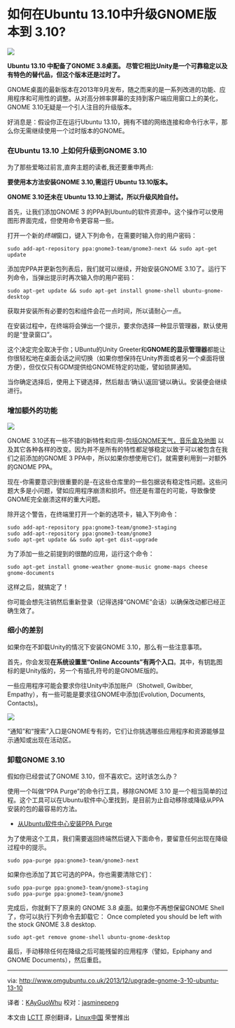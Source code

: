 如何在Ubuntu 13.10中升级GNOME版本到 3.10?
================================================================================

![](http://www.omgubuntu.co.uk/wp-content/uploads/2013/09/header-bars.jpg)

**Ubuntu 13.10 中配备了GNOME 3.8桌面。 尽管它相比Unity是一个可靠稳定以及有特色的替代品，但这个版本还是过时了。**

GNOME桌面的最新版本在2013年9月发布，随之而来的是一系列改进的功能、应用程序和可用性的调整。从对高分辨率屏幕的支持到客户端应用窗口上的美化，GNOME 3.10无疑是一个引人注目的升级版本。

好消息是：假设你正在运行Ubuntu 13.10，拥有不错的网络连接和命令行水平，那么你无需继续使用一个过时版本的GNOME。

### 在Ubuntu 13.10 上如何升级到GNOME 3.10 ###

为了那些爱略过前言,直奔主题的读者,我还要重申两点: 

**要使用本方法安装GNOME 3.10,需运行 Ubuntu 13.10版本。**

**GNOME 3.10还未在 Ubuntu 13.10上测试，所以升级风险自付。**


首先，让我们添加GNOME 3 的PPA到Ubuntu的软件资源中。这个操作可以使用图形界面完成，但使用命令更容易一些。

打开一个新的*终端*窗口，键入下列命令，在需要时输入你的用户密码：

    sudo add-apt-repository ppa:gnome3-team/gnome3-next && sudo apt-get update

添加完PPA并更新包列表后，我们就可以继续，开始安装GNOME 3.10了。运行下列命令，当弹出提示时再次输入你的用户密码：
  
    sudo apt-get update && sudo apt-get install gnome-shell ubuntu-gnome-desktop

获取并安装所有必要的包和组件会花一点时间，所以请耐心一点。

在安装过程中，在终端将会弹出一个提示，要求你选择一种显示管理器，默认使用的是“登录窗口”。

这个决定完全取决于你；UBuntu的Unity Greeter和**GNOME的显示管理器**都能让你很轻松地在桌面会话之间切换（如果你想保持在Unity界面或者另一个桌面将很方便），但仅仅只有GDM提供给GNOME特定的功能，譬如锁屏通知。

当你确定选择后，使用上下键选择，然后敲击‘确认\返回’键以确认。安装便会继续进行。


### 增加额外的功能 ###

![](http://www.omgubuntu.co.uk/wp-content/uploads/2013/09/gnome-music.jpg)

GNOME 3.10还有一些不错的新特性和应用-[包括GNOME天气，音乐盒及地图][1] 以及其它各种各样的改变。因为并不是所有的特性都足够稳定以致于可以被包含在我们之前添加的GNOME 3 PPA中，所以如果你想使用它们，就需要利用到一对额外的GNOME PPA。

现在-你需要意识到很重要的是-在这些仓库里的一些包据说有稳定性问题。这些问题大多是小问题，譬如应用程序崩溃和损坏。但还是有潜在的可能，导致像使GNOME完全崩溃这样的重大问题。

除开这个警告，在终端里打开一个新的选项卡，输入下列命令：

    sudo add-apt-repository ppa:gnome3-team/gnome3-staging
    sudo add-apt-repository ppa:gnome3-team/gnome3
    sudo apt-get update && sudo apt-get dist-upgrade

为了添加一些之前提到的很酷的应用，运行这个命令：

    sudo apt-get install gnome-weather gnome-music gnome-maps cheese gnome-documents

这样之后，就搞定了！

你可能会想先注销然后重新登录（记得选择“GNOME”会话）以确保改动都已经正确生效了。

### 细小的差别 ###

如果你在不卸载Unity的情况下安装GNOME 3.10，那么有一些注意事项。

首先，你会发现**在系统设置里“Online Accounts”有两个入口**。其中，有钥匙图标的是Unity版的，另一个有插孔符号的是GNOME版的。

一些应用程序可能会要求你往Unity中添加账户（Shotwell, Gwibber, Empathy），有一些可能是要求往GNOME中添加(Evolution, Documents, Contacts)。


![](http://www.omgubuntu.co.uk/wp-content/uploads/2013/04/online-accounts.jpg)

“通知”和“搜索”入口是GNOME专有的，它们让你挑选哪些应用程序和资源能够显示通知或出现在活动区。

### 卸载GNOME 3.10 ###

假如你已经尝试了GNOME 3.10，但不喜欢它。这时该怎么办？

使用一个叫做“PPA Purge”的命令行工具，移除GNOME 3.10 是一个相当简单的过程。这个工具可以在Ubuntu软件中心里找到，是目前为止自动移除或降级从PPA安装的包的最容易的方法。

- [从Ubuntu软件中心安装PPA Purge][2]

为了使用这个工具，我们需要返回终端然后键入下面命令，要留意任何出现在降级过程中的提示。
  
    sudo ppa-purge ppa:gnome3-team/gnome3-next

如果你也添加了其它可选的PPA，你也需要清除它们：

    sudo ppa-purge ppa:gnome3-team/gnome3-staging
    sudo ppa-purge ppa:gnome3-team/gnome3

完成后，你就剩下了原来的 GNOME 3.8 桌面。如果你不再想保留GNOME Shell了，你可以执行下列命令去卸载它：
Once completed you should be left with the stock GNOME 3.8 desktop. 

    sudo apt-get remove gnome-shell ubuntu-gnome-desktop

最后，手动移除任何在降级之后可能残留的应用程序（譬如，Epiphany and GNOME Documents），然后重启。

--------------------------------------------------------------------------------

via: http://www.omgubuntu.co.uk/2013/12/upgrade-gnome-3-10-ubuntu-13-10

译者：[KAyGuoWhu](https://github.com/KayGuoWhu) 校对：[jasminepeng](https://github.com/jasminepeng)

本文由 [LCTT](https://github.com/LCTT/TranslateProject) 原创翻译，[Linux中国](http://linux.cn/) 荣誉推出

[1]:http://www.omgubuntu.co.uk/2013/09/gnome-3-10-released-with-new-apps-experimental-wayland-support
[2]:apt:ppa-purge